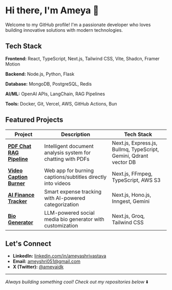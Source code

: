 # Hi there, I'm Ameya 👋

Welcome to my GitHub profile! I'm a passionate developer who loves building innovative solutions with modern technologies.

## Tech Stack

**Frontend:** React, TypeScript, Next.js, Tailwind CSS, Vite, Shadcn, Framer Motion

**Backend:** Node.js, Python, Flask

**Database:** MongoDB, PostgreSQL, Redis

**AI/ML:** OpenAI APIs, LangChain, RAG Pipelines

**Tools:** Docker, Git, Vercel, AWS, GitHub Actions, Bun


## Featured Projects

| Project | Description | Tech Stack |
|---------|-------------|------------|
| [**PDF Chat RAG Pipeline**](https://github.com/ameya051/chat-with-pdf) | Intelligent document analysis system for chatting with PDFs | Next.js, Express.js, Bullmq, TypeScript, Gemini, Qdrant vector DB |
| [**Video Caption Burner**](https://github.com/ameya051/caption-me) | Web app for burning captions/subtitles directly into videos | Next.js, FFmpeg, TypeScript, AWS S3 |
| [**AI Finance Tracker**](https://github.com/ameya051/spenz) | Smart expense tracking with AI-powered categorization | Next.js, Hono.js, Inngest, Gemini |
| [**Bio Generator**](https://github.com/ameya051/bioengine) | LLM-powered social media bio generator with customization | Next.js, Groq, Tailwind CSS |

## Let's Connect

- **LinkedIn:** [linkedin.com/in/ameyashrivastava](https://linkedin.com/in/ameyashrivastava)
- **Email:** ameyshri051@gmail.com
- **X (Twitter):** [@ameyaidk](https://x.com/ameyaidk)

---

*Always building something cool! Check out my repositories below* ⬇️
